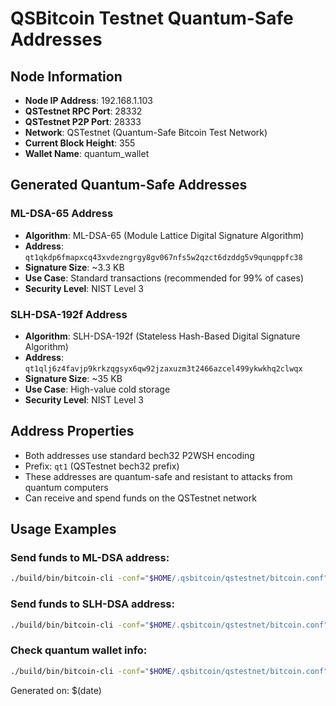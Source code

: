 # QSBitcoin Testnet Quantum-Safe Addresses

## Node Information
- **Node IP Address**: 192.168.1.103
- **QSTestnet RPC Port**: 28332
- **QSTestnet P2P Port**: 28333
- **Network**: QSTestnet (Quantum-Safe Bitcoin Test Network)
- **Current Block Height**: 355
- **Wallet Name**: quantum_wallet

## Generated Quantum-Safe Addresses

### ML-DSA-65 Address
- **Algorithm**: ML-DSA-65 (Module Lattice Digital Signature Algorithm)
- **Address**: `qt1qkdp6fmapxcq43xvdezngrgy8gv067nfs5w2qzct6dzddg5v9qunqppfc38`
- **Signature Size**: ~3.3 KB
- **Use Case**: Standard transactions (recommended for 99% of cases)
- **Security Level**: NIST Level 3

### SLH-DSA-192f Address
- **Algorithm**: SLH-DSA-192f (Stateless Hash-Based Digital Signature Algorithm)
- **Address**: `qt1qlj6z4favjp9krkzqgsyx6qw92jzaxuzm3t2466azcel499ykwkhq2clwqx`
- **Signature Size**: ~35 KB
- **Use Case**: High-value cold storage
- **Security Level**: NIST Level 3

## Address Properties
- Both addresses use standard bech32 P2WSH encoding
- Prefix: `qt1` (QSTestnet bech32 prefix)
- These addresses are quantum-safe and resistant to attacks from quantum computers
- Can receive and spend funds on the QSTestnet network

## Usage Examples

### Send funds to ML-DSA address:
```bash
./build/bin/bitcoin-cli -conf="$HOME/.qsbitcoin/qstestnet/bitcoin.conf" sendtoaddress qt1qkdp6fmapxcq43xvdezngrgy8gv067nfs5w2qzct6dzddg5v9qunqppfc38 1.0
```

### Send funds to SLH-DSA address:
```bash
./build/bin/bitcoin-cli -conf="$HOME/.qsbitcoin/qstestnet/bitcoin.conf" sendtoaddress qt1qlj6z4favjp9krkzqgsyx6qw92jzaxuzm3t2466azcel499ykwkhq2clwqx 1.0
```

### Check quantum wallet info:
```bash
./build/bin/bitcoin-cli -conf="$HOME/.qsbitcoin/qstestnet/bitcoin.conf" getquantuminfo
```

Generated on: $(date)